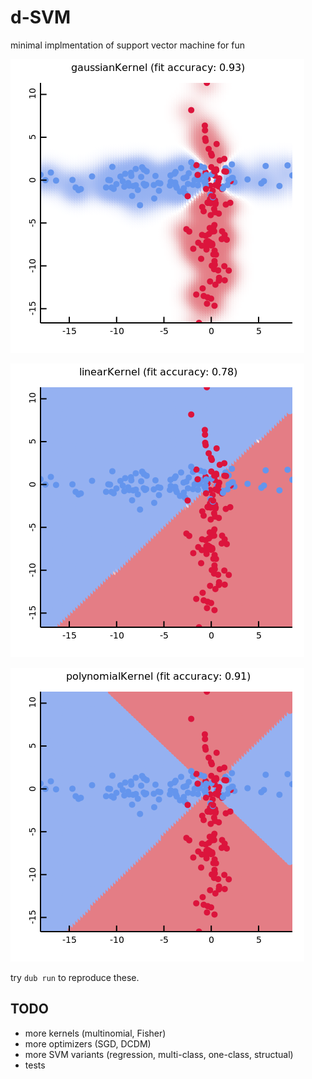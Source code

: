 # d-SVM

minimal implmentation of support vector machine for fun

![gaussian](resource/gaussianKernel.png)

![linear](resource/linearKernel.png)

![polynomial](resource/polynomialKernel.png)

try `dub run` to reproduce these.


## TODO

+ more kernels (multinomial, Fisher)
+ more optimizers (SGD, DCDM)
+ more SVM variants (regression, multi-class, one-class, structual)
+ tests
